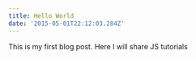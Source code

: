 ```yaml
---
title: Hello World
date: '2015-05-01T22:12:03.284Z'
---
```


This is my first blog post. Here I will share JS tutorials
